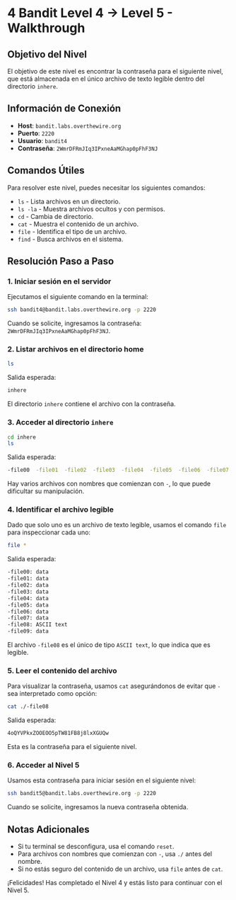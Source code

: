 # 4 Bandit Level 4 → Level 5 - Walkthrough

## Objetivo del Nivel

El objetivo de este nivel es encontrar la contraseña para el siguiente nivel, que está almacenada en el único archivo de texto legible dentro del directorio `inhere`.

## Información de Conexión

- **Host**: `bandit.labs.overthewire.org`
- **Puerto**: `2220`
- **Usuario**: `bandit4`
- **Contraseña**: `2WmrDFRmJIq3IPxneAaMGhap0pFhF3NJ`

## Comandos Útiles

Para resolver este nivel, puedes necesitar los siguientes comandos:

- `ls` - Lista archivos en un directorio.
- `ls -la` - Muestra archivos ocultos y con permisos.
- `cd` - Cambia de directorio.
- `cat` - Muestra el contenido de un archivo.
- `file` - Identifica el tipo de un archivo.
- `find` - Busca archivos en el sistema.

## Resolución Paso a Paso

### 1. Iniciar sesión en el servidor

Ejecutamos el siguiente comando en la terminal:

```sh
ssh bandit4@bandit.labs.overthewire.org -p 2220
```

Cuando se solicite, ingresamos la contraseña: `2WmrDFRmJIq3IPxneAaMGhap0pFhF3NJ`.

### 2. Listar archivos en el directorio home

```sh
ls
```

Salida esperada:

```sh
inhere
```

El directorio `inhere` contiene el archivo con la contraseña.

### 3. Acceder al directorio `inhere`

```sh
cd inhere
ls
```

Salida esperada:

```sh
-file00  -file01  -file02  -file03  -file04  -file05  -file06  -file07  -file08  -file09
```

Hay varios archivos con nombres que comienzan con `-`, lo que puede dificultar su manipulación.

### 4. Identificar el archivo legible

Dado que solo uno es un archivo de texto legible, usamos el comando `file` para inspeccionar cada uno:

```sh
file *
```

Salida esperada:

```sh
-file00: data
-file01: data
-file02: data
-file03: data
-file04: data
-file05: data
-file06: data
-file07: data
-file08: ASCII text
-file09: data
```

El archivo `-file08` es el único de tipo `ASCII text`, lo que indica que es legible.

### 5. Leer el contenido del archivo

Para visualizar la contraseña, usamos `cat` asegurándonos de evitar que `-` sea interpretado como opción:

```sh
cat ./-file08
```

Salida esperada:

```sh
4oQYVPkxZOOEOO5pTW81FB8j8lxXGUQw
```

Esta es la contraseña para el siguiente nivel.

### 6. Acceder al Nivel 5

Usamos esta contraseña para iniciar sesión en el siguiente nivel:

```sh
ssh bandit5@bandit.labs.overthewire.org -p 2220
```

Cuando se solicite, ingresamos la nueva contraseña obtenida.

## Notas Adicionales

- Si tu terminal se desconfigura, usa el comando `reset`.
- Para archivos con nombres que comienzan con `-`, usa `./` antes del nombre.
- Si no estás seguro del contenido de un archivo, usa `file` antes de `cat`.

¡Felicidades! Has completado el Nivel 4 y estás listo para continuar con el Nivel 5.

